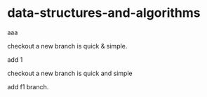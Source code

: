 # data-structures-and-algorithms


aaa


checkout a new branch is quick & simple.

add 1

checkout a new branch is quick and simple

add f1 branch.


